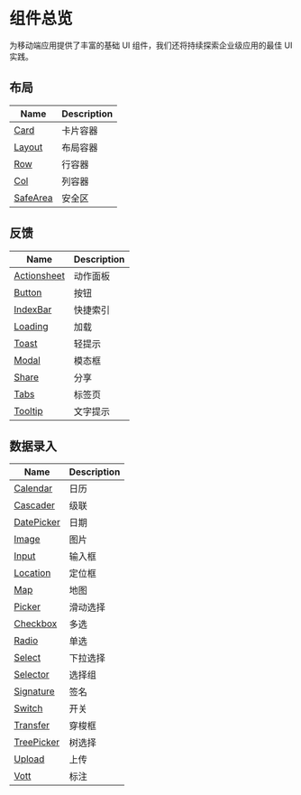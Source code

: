 # 组件总览

为移动端应用提供了丰富的基础 UI 组件，我们还将持续探索企业级应用的最佳 UI 实践。

## 布局

| Name                              | Description |
| --------------------------------- | ----------- |
| [Card](/components/card)          | 卡片容器    |
| [Layout](/components/layout)      | 布局容器    |
| [Row](/components/row)            | 行容器      |
| [Col](/components/col)            | 列容器      |
| [SafeArea](/components/safe-area) | 安全区      |

## 反馈

| Name                                   | Description |
| -------------------------------------- | ----------- |
| [Actionsheet](/components/actionsheet) | 动作面板    |
| [Button](/components/button)           | 按钮        |
| [IndexBar](/components/index-bar)      | 快捷索引    |
| [Loading](/components/loading)         | 加载        |
| [Toast](/components/toast)             | 轻提示      |
| [Modal](/components/modal)             | 模态框      |
| [Share](/components/share)             | 分享        |
| [Tabs](/components/tabs)               | 标签页      |
| [Tooltip](/components/tooltip)         | 文字提示    |

## 数据录入

| Name                                  | Description |
| ------------------------------------- | ----------- |
| [Calendar](/components/calendar)      | 日历        |
| [Cascader](/components/cascader)      | 级联        |
| [DatePicker](/components/date-picker) | 日期        |
| [Image](/components/image)            | 图片        |
| [Input](/components/input)            | 输入框      |
| [Location](/components/location)      | 定位框      |
| [Map](/components/map)                | 地图        |
| [Picker](/components/picker)          | 滑动选择    |
| [Checkbox](/components/checkbox)      | 多选        |
| [Radio](/components/radio)            | 单选        |
| [Select](/components/select)          | 下拉选择    |
| [Selector](/components/selector)      | 选择组      |
| [Signature](/components/signature)    | 签名        |
| [Switch](/components/switch)          | 开关        |
| [Transfer](/components/transfer)      | 穿梭框      |
| [TreePicker](/components/tree-picker) | 树选择      |
| [Upload](/components/upload)          | 上传        |
| [Vott](/components/vott)              | 标注        |
